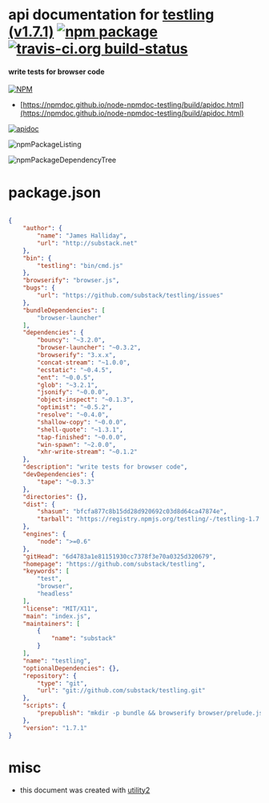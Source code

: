 # api documentation for  [testling (v1.7.1)](https://github.com/substack/testling)  [![npm package](https://img.shields.io/npm/v/npmdoc-testling.svg?style=flat-square)](https://www.npmjs.org/package/npmdoc-testling) [![travis-ci.org build-status](https://api.travis-ci.org/npmdoc/node-npmdoc-testling.svg)](https://travis-ci.org/npmdoc/node-npmdoc-testling)
#### write tests for browser code

[![NPM](https://nodei.co/npm/testling.png?downloads=true&downloadRank=true&stars=true)](https://www.npmjs.com/package/testling)

- [https://npmdoc.github.io/node-npmdoc-testling/build/apidoc.html](https://npmdoc.github.io/node-npmdoc-testling/build/apidoc.html)

[![apidoc](https://npmdoc.github.io/node-npmdoc-testling/build/screenCapture.buildCi.browser.%252Ftmp%252Fbuild%252Fapidoc.html.png)](https://npmdoc.github.io/node-npmdoc-testling/build/apidoc.html)

![npmPackageListing](https://npmdoc.github.io/node-npmdoc-testling/build/screenCapture.npmPackageListing.svg)

![npmPackageDependencyTree](https://npmdoc.github.io/node-npmdoc-testling/build/screenCapture.npmPackageDependencyTree.svg)



# package.json

```json

{
    "author": {
        "name": "James Halliday",
        "url": "http://substack.net"
    },
    "bin": {
        "testling": "bin/cmd.js"
    },
    "browserify": "browser.js",
    "bugs": {
        "url": "https://github.com/substack/testling/issues"
    },
    "bundleDependencies": [
        "browser-launcher"
    ],
    "dependencies": {
        "bouncy": "~3.2.0",
        "browser-launcher": "~0.3.2",
        "browserify": "3.x.x",
        "concat-stream": "~1.0.0",
        "ecstatic": "~0.4.5",
        "ent": "~0.0.5",
        "glob": "~3.2.1",
        "jsonify": "~0.0.0",
        "object-inspect": "~0.1.3",
        "optimist": "~0.5.2",
        "resolve": "~0.4.0",
        "shallow-copy": "~0.0.0",
        "shell-quote": "~1.3.1",
        "tap-finished": "~0.0.0",
        "win-spawn": "~2.0.0",
        "xhr-write-stream": "~0.1.2"
    },
    "description": "write tests for browser code",
    "devDependencies": {
        "tape": "~0.3.3"
    },
    "directories": {},
    "dist": {
        "shasum": "bfcfa877c8b15dd28d920692c03d8d64ca47874e",
        "tarball": "https://registry.npmjs.org/testling/-/testling-1.7.1.tgz"
    },
    "engines": {
        "node": ">=0.6"
    },
    "gitHead": "6d4783a1e81151930cc7378f3e70a0325d320679",
    "homepage": "https://github.com/substack/testling",
    "keywords": [
        "test",
        "browser",
        "headless"
    ],
    "license": "MIT/X11",
    "main": "index.js",
    "maintainers": [
        {
            "name": "substack"
        }
    ],
    "name": "testling",
    "optionalDependencies": {},
    "repository": {
        "type": "git",
        "url": "git://github.com/substack/testling.git"
    },
    "scripts": {
        "prepublish": "mkdir -p bundle && browserify browser/prelude.js -o bundle/prelude.js"
    },
    "version": "1.7.1"
}
```



# misc
- this document was created with [utility2](https://github.com/kaizhu256/node-utility2)
